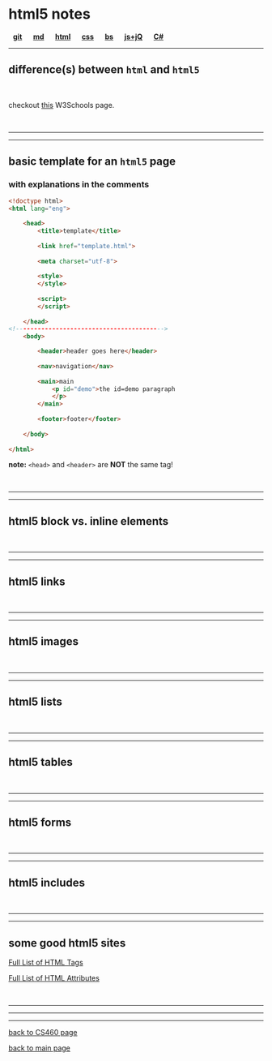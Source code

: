 # html5 notes  
<style> 
ul {
  list-style-type: none; margin: 0; padding: 0;
}
li {
  display: inline; text-decoration: none; font-weight: bold; padding-left: 9px; padding-right: 9px;
}
</style>

<ul>
  <a href="https:/Stormy9.github.io/CS460/references/git/"><li>git</li></a>
  <a href="https:/Stormy9.github.io/CS460/references/markdown/"><li>md</li></a>
  <a href="https:/Stormy9.github.io/CS460/references/html/"><li>html</li></a>
  <a href="https:/Stormy9.github.io/CS460/references/css/"><li>css</li></a>
  <a href="https:/Stormy9.github.io/CS460/references/bootstrap/"><li>bs</li></a>
  <a href="https:/Stormy9.github.io/CS460/references/js_jq/"><li>js+jQ</li></a>
  <a href="https:/Stormy9.github.io/CS460/references/c_sharp/"><li>C#</li></a>
</ul>

---
## difference(s) between `html` and `html5`  


<br>

checkout <a href="https://www.w3schools.com/html/html5_intro.asp" target="_blank">this</a> W3Schools page.

<br>

---
---
## basic template for an `html5` page  
### with explanations in the comments  
```html
<!doctype html>
<html lang="eng">

    <head>
        <title>template</title>
        
        <link href="template.html">
        
        <meta charset="utf-8">
        
        <style>
        </style>
        
        <script>
        </script>
        
    </head>
<!----------------------------------------->
    <body>

        <header>header goes here</header>
        
        <nav>navigation</nav>
        
        <main>main
            <p id="demo">the id=demo paragraph
            </p>
        </main>
        
        <footer>footer</footer>
    
    </body>    
    
</html>
```
__note:__ `<head>` and `<header>` are **NOT** the same tag!  

<br>

---
---
## html5 block vs. inline elements  


<br>

---
---
## html5 links  


<br>

---
---
## html5 images  

<br>

---
---
## html5 lists  


<br>

---
---
## html5 tables    


<br>

---
---
## html5 forms  


<br>

---
---
## html5 includes  


<br>

---
---
## some good html5 sites    
<a href="" target="_blank"></a>  

<a href="" target="_blank"></a>  

<a href="https://www.w3schools.com/tags/default.asp" target="_blank">Full List of HTML Tags</a>

<a href="https://www.w3schools.com/tags/ref_attributes.asp" target="_blank">Full List of HTML Attributes</a>

<br>

---
---
---
[back to CS460 page](https://Stormy9.github.io/CS460#html/ "CS460 main page")   

[back to main page](https://Stormy9.github.io/ "main page")   
